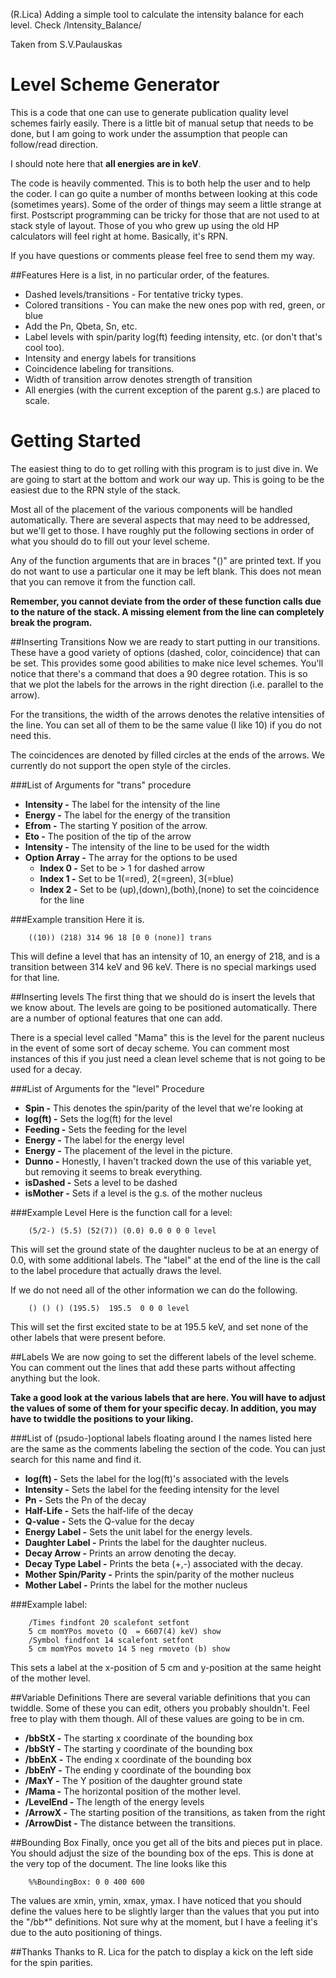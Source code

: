 (R.Lica)
Adding a simple tool to calculate the intensity balance for each level.
Check /Intensity_Balance/



Taken from S.V.Paulauskas

Level Scheme Generator
======================
This is a code that one can use to generate publication quality level schemes
fairly easily. There is a little bit of manual setup that needs to be done, but
I am going to work under the assumption that people can follow/read direction.

I should note here that **all energies are in keV**.

The code is heavily commented. This is to both help the user and to help the
coder. I can go quite a number of months between looking at this code (sometimes
years). Some of the order of things may seem a little strange at first.
Postscript programming can be tricky for those that are not used to at stack
style of layout. Those of you who grew up using the old HP calculators will
feel right at home. Basically, it's RPN.

If you have questions or comments please feel free to send them my way.

##Features
Here is a list, in no particular order, of the features.

* Dashed levels/transitions - For tentative tricky types.
* Colored transitions - You can make the new ones pop with red, green, or blue
* Add the Pn, Qbeta, Sn, etc.
* Label levels with spin/parity log(ft) feeding intensity, etc. (or don't
  that's cool too).
* Intensity and energy labels for transitions
* Coincidence labeling for transitions.
* Width of transition arrow denotes strength of transition
* All energies (with the current exception of the parent g.s.) are placed
  to scale.

Getting Started
===============
The easiest thing to do to get rolling with this program is to just dive in. We
are going to start at the bottom and work our way up. This is going to be the
easiest due to the RPN style of the stack.

Most all of the placement of the various components will be handled
automatically. There are several aspects that may need to be addressed, but
we'll get to those. I have roughly put the following sections in order of what
you should do to fill out your level scheme.

Any of the function arguments that are in braces "()" are printed text. If
you do not want to use a particular one it may be left blank. This does not mean
that you can remove it from the function call. 

**Remember, you cannot deviate from the order of these function calls due to the
nature of the stack. A missing element from the line can completely break the
program.**

##Inserting Transitions
Now we are ready to start putting in our transitions. These have a good variety
of options (dashed, color, coincidence) that can be set. This provides some good
abilities to make nice level schemes. You'll notice that there's a command that
does a 90 degree rotation. This is so that we plot the labels for the arrows in
the right direction (i.e. parallel to the arrow).

For the transitions, the width of the arrows denotes the relative intensities of
the line. You can set all of them to be the same value (I like 10) if you do not
need this.

The coincidences are denoted by filled circles at the ends of the arrows. We
currently do not support the open style of the circles. 

###List of Arguments for "trans" procedure
* **Intensity -** The label for the intensity of the line
* **Energy -** The label for the energy of the transition
* **Efrom  -** The starting Y position of the arrow.
* **Eto -** The position of the tip of the arrow
* **Intensity -** The intensity of the line to be used for the width
* **Option Array -** The array for the options to be used
   + **Index 0 -** Set to be > 1 for dashed arrow
   + **Index 1 -** Set to be 1(=red), 2(=green), 3(=blue)
   + **Index 2 -** Set to be (up),(down),(both),(none) to set the coincidence
   for the line

###Example transition
Here it is.

        ((10)) (218) 314 96 18 [0 0 (none)] trans

This will define a level that has an intensity of 10, an energy of 218,
and is a transition between 314 keV and 96 keV. There is no special markings
used for that line. 

##Inserting levels
The first thing that we should do is insert the levels that we know about. The
levels are going to be positioned automatically. There are a number of optional
features that one can add.

There is a special level called "Mama" this is the level for the parent nucleus
in the event of some sort of decay scheme. You can comment most instances of this
if you just need a clean level scheme that is not going to be used for a decay.

###List of Arguments for the "level" Procedure
* **Spin     -** This denotes the spin/parity of the level that we're looking at
* **log(ft)  -** Sets the log(ft) for the level
* **Feeding  -** Sets the feeding for the level
* **Energy   -** The label for the energy level
* **Energy   -** The placement of the level in the picture.
* **Dunno    -** Honestly, I haven't tracked down the use of this variable yet,
  but removing it seems to break everything.
* **isDashed -** Sets a level to be dashed
* **isMother -** Sets if a level is the g.s. of the mother nucleus

###Example Level
Here is the function call for a level: 

        (5/2-) (5.5) (52(7)) (0.0) 0.0 0 0 0 level

This will set the ground state of the daughter nucleus to be at an energy of
0.0, with some additional labels. The "label" at the end of the line is the
call to the label procedure that actually draws the level.

If we do not need all of the other information we can do the following.

        () () () (195.5)  195.5  0 0 0 level

This will set the first excited state to be at 195.5 keV, and set none of
the other labels that were present before.

##Labels
We are now going to set the different labels of the level scheme. You can
comment out the lines that add these parts without affecting anything but the
look. 

**Take a good look at the various labels that are here. You will have to adjust
the values of some of them for your specific decay. In addition, you may
have to twiddle the positions to your liking.**

###List of (psudo-)optional labels floating around
I the names listed here are the same as the comments labeling the section of
the code. You can just search for this name and find it.

* **log(ft) -** Sets the label for the log(ft)'s associated with the levels
* **Intensity -** Sets the label for the feeding intensity for the level
* **Pn -** Sets the Pn of the decay
* **Half-Life -** Sets the half-life of the decay
* **Q-value -** Sets the Q-value for the decay
* **Energy Label -** Sets the unit label for the energy levels.
* **Daughter Label -** Prints the label for the daughter nucleus.
* **Decay Arrow -** Prints an arrow denoting the decay.
* **Decay Type Label -** Prints the beta (+,-) associated with the decay.
* **Mother Spin/Parity -** Prints the spin/parity of the mother nucleus
* **Mother Label -** Prints the label for the mother nucleus

###Example label:

        /Times findfont 20 scalefont setfont
        5 cm momYPos moveto (Q  = 6607(4) keV) show
        /Symbol findfont 14 scalefont setfont 
        5 cm momYPos moveto 14 5 neg rmoveto (b) show

This sets a label at the x-position of 5 cm and y-position at the same height
of the mother level.

##Variable Definitions
There are several variable definitions that you can twiddle. Some of these you
can edit, others you probably shouldn't. Feel free to play with them though.
All of these values are going to be in cm. 

* **/bbStX -** The starting x coordinate of the bounding box
* **/bbStY -** The starting y coordinate of the bounding box
* **/bbEnX -** The ending x coordinate of the bounding box
* **/bbEnY -** The ending y coordinate of the bounding box
* **/MaxY -** The Y position of the daughter ground state
* **/Mama -** The horizontal position of the mother level.
* **/LevelEnd -** The length of the energy levels
* **/ArrowX -** The starting position of the transitions, as taken from
the right
* **/ArrowDist -** The distance between the transitions.

##Bounding Box
Finally, once you get all of the bits and pieces put in place. You should adjust
the size of the bounding box of the eps. This is done at the very top of the
document. The line looks like this

        %%BoundingBox: 0 0 400 600

The values are xmin, ymin, xmax, ymax. I have noticed that you should define
the values here to be slightly larger than the values that you put into the
"/bb*" definitions. Not sure why at the moment, but I have a feeling it's
due to the auto positioning of things. 

##Thanks
Thanks to R. Lica for the patch to display a kick on the left side for the
spin parities. 
